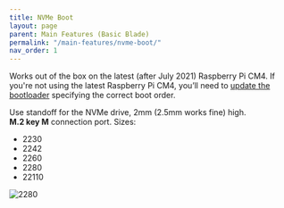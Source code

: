 ```yaml
---
title: NVMe Boot
layout: page
parent: Main Features (Basic Blade)
permalink: "/main-features/nvme-boot/"
nav_order: 1
---
```


Works out of the box on the latest (after July 2021) Raspberry Pi CM4. 
If you're not using the latest Raspberry Pi CM4, you’ll need to [update the bootloader](/dev/bootloader/) specifying the correct boot order.

Use standoff for the NVMe drive, 2mm (2.5mm works fine) high.\
**M.2 key M** connection port. Sizes: 
* 2230
* 2242
* 2260
* 2280
* 22110

![2280](/assets/images/2280.png)